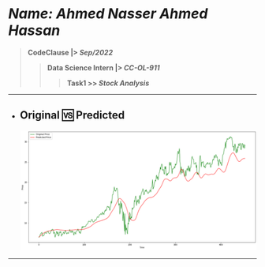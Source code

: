 # ***Name: Ahmed Nasser Ahmed Hassan***
> **CodeClause |> *Sep/2022***
>> **Data Science Intern |> *CC-OL-911***
>>> **Task1 >> *Stock Analysis***

---

  - ## Original 🆚 Predicted
    <img src="/Final.png" alt="Prediction" title="Original 🆚 Predicted">

---

